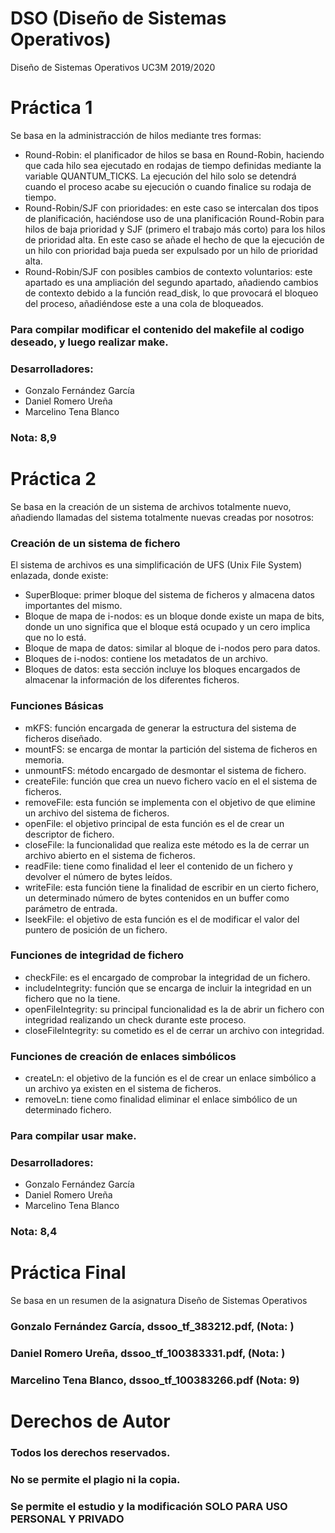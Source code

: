 # DSO (Diseño de Sistemas Operativos)
Diseño de Sistemas Operativos UC3M 2019/2020
# Práctica 1
Se basa en la administracción de hilos mediante tres formas:
* Round-Robin: el planificador de hilos se basa en Round-Robin, haciendo que cada hilo sea ejecutado en rodajas de tiempo definidas mediante la variable QUANTUM_TICKS. La ejecución del hilo solo se detendrá cuando el proceso acabe su ejecución o cuando finalice su rodaja de tiempo.
* Round-Robin/SJF con prioridades: en este caso se intercalan dos tipos de planificación, haciéndose uso de una planificación Round-Robin para hilos de baja prioridad y SJF (primero el trabajo más corto) para los hilos de prioridad alta. En este caso se añade el hecho de que la ejecución de un hilo con prioridad baja pueda ser expulsado por un hilo de prioridad alta.
*	Round-Robin/SJF con posibles cambios de contexto voluntarios: este apartado es una ampliación del segundo apartado, añadiendo cambios de contexto debido a la función read_disk, lo que provocará el bloqueo del proceso, añadiéndose este a una cola de bloqueados.
### Para compilar modificar el contenido del makefile al codigo deseado, y luego realizar make.
### Desarrolladores:
* Gonzalo Fernández García
* Daniel Romero Ureña
* Marcelino Tena Blanco
### Nota: 8,9
# Práctica 2
Se basa en la creación de un sistema de archivos totalmente nuevo, añadiendo llamadas del sistema totalmente nuevas creadas por nosotros:
### Creación de un sistema de fichero
El sistema de archivos es una simplificación de UFS (Unix File System) enlazada, donde existe:
* SuperBloque: primer bloque del sistema de ficheros y almacena datos importantes del mismo.
* Bloque de mapa de i-nodos: es un bloque donde existe un mapa de bits, donde un uno significa que el bloque está ocupado y un cero implica que no lo está.
* Bloque de mapa de datos: similar al bloque de i-nodos pero para datos.
* Bloques de i-nodos: contiene los metadatos de un archivo.
* Bloques de datos: esta sección incluye los bloques encargados de almacenar la información de los diferentes ficheros.
### Funciones Básicas
* mKFS: función encargada de generar la estructura del sistema de ficheros diseñado.
* mountFS: se encarga de montar la partición del sistema de ficheros en memoria.
* unmountFS: método encargado de desmontar el sistema de fichero.
* createFile: función que crea un nuevo fichero vacío en el el sistema de ficheros.
* removeFile: esta función se implementa con el objetivo de que elimine un archivo del sistema de ficheros.
* openFile: el objetivo principal de esta función es el de crear un descriptor de fichero.
* closeFile: la funcionalidad que realiza este método es la de cerrar un archivo abierto en el sistema de ficheros.
* readFile: tiene como finalidad el leer el contenido de un fichero y devolver el número de bytes leídos.
* writeFile: esta función tiene la finalidad de escribir en un cierto fichero, un determinado número de bytes contenidos en un buffer como parámetro de entrada.
* lseekFile: el objetivo de esta función es el de modificar el valor del puntero de posición de un fichero.
### Funciones de integridad de fichero
* checkFile: es el encargado de comprobar la integridad de un fichero.
* includeIntegrity: función que se encarga de incluir la integridad en un fichero que no la tiene.
* openFileIntegrity: su principal funcionalidad es la de abrir un fichero con integridad realizando un check durante este proceso.
* closeFileIntegrity: su cometido es el de cerrar un archivo con integridad.
### Funciones de creación de enlaces simbólicos
* createLn: el objetivo de la función es el de crear un enlace simbólico a un archivo ya existen en el sistema de ficheros.
* removeLn: tiene como finalidad eliminar el enlace simbólico de un determinado fichero.
### Para compilar usar make.
### Desarrolladores:
* Gonzalo Fernández García
* Daniel Romero Ureña
* Marcelino Tena Blanco
### Nota: 8,4
# Práctica Final
Se basa en un resumen de la asignatura Diseño de Sistemas Operativos
### Gonzalo Fernández García, dssoo_tf_383212.pdf, (Nota: )
### Daniel Romero Ureña, dssoo_tf_100383331.pdf, (Nota: )
### Marcelino Tena Blanco, dssoo_tf_100383266.pdf (Nota: 9)
# Derechos de Autor
### Todos los derechos reservados.
### No se permite el plagio ni la copia.
### Se permite el estudio y la modificación SOLO PARA USO PERSONAL Y PRIVADO
